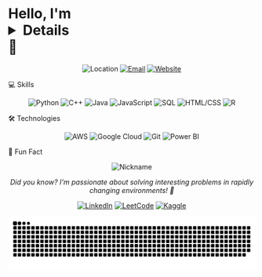 # Hello, I'm <details>Emmanuel Melchizedek Vunnava!</details> 👋
<p align="center"> <img src="https://img.shields.io/badge/Location-Delray%20Beach%2C%20FL-blue?style=for-the-badge&logo=google-maps" alt="Location"> <a href="mailto:emmanuelmelchizedekvunnava@gmail.com"><img src="https://img.shields.io/badge/Email-Contact%20Me-red?style=for-the-badge&logo=gmail" alt="Email"></a> <a href="https://emmanuel-v.onrender.com"><img src="https://img.shields.io/badge/Website-Visit%20Me-orange?style=for-the-badge&logo=google-chrome" alt="Website"></a> </p>
💻 Skills
<p align="center"> <img src="https://img.shields.io/badge/Python-★★★★☆-yellow?style=for-the-badge&logo=python" alt="Python"> <img src="https://img.shields.io/badge/C++-★★★★☆-blue?style=for-the-badge&logo=c%2B%2B" alt="C++"> <img src="https://img.shields.io/badge/Java-★★★☆☆-orange?style=for-the-badge&logo=java" alt="Java"> <img src="https://img.shields.io/badge/JavaScript-★★★☆☆-yellow?style=for-the-badge&logo=javascript" alt="JavaScript"> <img src="https://img.shields.io/badge/SQL-★★★★☆-blue?style=for-the-badge&logo=mysql" alt="SQL"> <img src="https://img.shields.io/badge/HTML%2FCSS-★★★★☆-orange?style=for-the-badge&logo=html5" alt="HTML/CSS"> <img src="https://img.shields.io/badge/R-★★★☆☆-blue?style=for-the-badge&logo=r" alt="R"> </p>
🛠 Technologies
<p align="center"> <img src="https://img.shields.io/badge/AWS-★★★☆☆-yellow?style=for-the-badge&logo=amazon-aws" alt="AWS"> <img src="https://img.shields.io/badge/Google%20Cloud-★★★☆☆-blue?style=for-the-badge&logo=google-cloud" alt="Google Cloud"> <img src="https://img.shields.io/badge/Git-★★★★☆-orange?style=for-the-badge&logo=git" alt="Git"> <img src="https://img.shields.io/badge/Power%20BI-★★★☆☆-yellow?style=for-the-badge&logo=power-bi" alt="Power BI"> </p>
🌟 Fun Fact
<p align="center"> <img src="https://img.shields.io/badge/Nickname-El%20Patron2-purple?style=for-the-badge" alt="Nickname"> </p> <p align="center"> <em>Did you know? I'm passionate about solving interesting problems in rapidly changing environments! 🚀</em> </p> <p align="center"> <a href="https://www.linkedin.com/in/emmanuel-melchizedek-vunnava-56b370194"><img src="https://img.shields.io/badge/LinkedIn-Connect-blue?style=for-the-badge&logo=linkedin" alt="LinkedIn"></a> <a href="https://leetcode.com/u/EmmanuelMelchizedek/"><img src="https://img.shields.io/badge/LeetCode-Solve-orange?style=for-the-badge&logo=leetcode" alt="LeetCode"></a> <a href="https://www.kaggle.com/emmanuelvunnava"><img src="https://img.shields.io/badge/Kaggle-Compete-blue?style=for-the-badge&logo=kaggle" alt="Kaggle"></a> </p> <!-- Snake Game --> <p align="center"> <img src="https://raw.githubusercontent.com/platane/snk/output/github-contribution-grid-snake.svg" alt="Snake Game"> </p>
